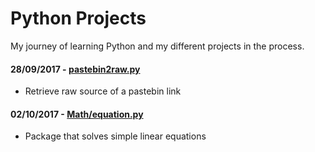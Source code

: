 # Python Projects

My journey of learning Python and my different projects in the process.

#### 28/09/2017 - [pastebin2raw.py](pastebin2raw.py)
  + Retrieve raw source of a pastebin link
#### 02/10/2017 - [Math/equation.py](Math)
  + Package that solves simple linear equations
